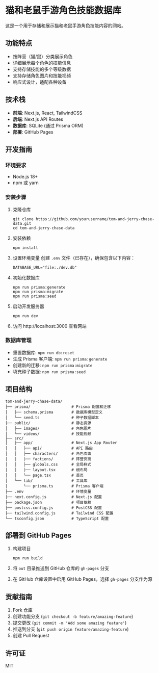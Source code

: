 # 猫和老鼠手游角色技能数据库

这是一个用于存储和展示猫和老鼠手游角色技能内容的网站。

## 功能特点

- 按阵营（猫/鼠）分类展示角色
- 详细展示每个角色的技能信息
- 支持存储技能的多个等级数据
- 支持存储角色图片和技能视频
- 响应式设计，适配各种设备

## 技术栈

- **前端**: Next.js, React, TailwindCSS
- **后端**: Next.js API Routes
- **数据库**: SQLite (通过 Prisma ORM)
- **部署**: GitHub Pages

## 开发指南

### 环境要求

- Node.js 18+
- npm 或 yarn

### 安装步骤

1. 克隆仓库

   ```
   git clone https://github.com/yourusername/tom-and-jerry-chase-data.git
   cd tom-and-jerry-chase-data
   ```

2. 安装依赖

   ```
   npm install
   ```

3. 设置环境变量
   创建 `.env` 文件（已存在），确保包含以下内容：

   ```
   DATABASE_URL="file:./dev.db"
   ```

4. 初始化数据库

   ```
   npm run prisma:generate
   npm run prisma:migrate
   npm run prisma:seed
   ```

5. 启动开发服务器

   ```
   npm run dev
   ```

6. 访问 http://localhost:3000 查看网站

### 数据库管理

- 重置数据库: `npm run db:reset`
- 生成 Prisma 客户端: `npm run prisma:generate`
- 创建新的迁移: `npm run prisma:migrate`
- 填充种子数据: `npm run prisma:seed`

## 项目结构

```
tom-and-jerry-chase-data/
├── prisma/                  # Prisma 配置和迁移
│   ├── schema.prisma        # 数据库模型定义
│   └── seed.ts              # 种子数据脚本
├── public/                  # 静态资源
│   ├── images/              # 角色图片
│   └── videos/              # 技能视频
├── src/
│   ├── app/                 # Next.js App Router
│   │   ├── api/             # API 路由
│   │   ├── characters/      # 角色页面
│   │   ├── factions/        # 阵营页面
│   │   ├── globals.css      # 全局样式
│   │   ├── layout.tsx       # 根布局
│   │   └── page.tsx         # 首页
│   └── lib/                 # 工具库
│       └── prisma.ts        # Prisma 客户端
├── .env                     # 环境变量
├── next.config.js           # Next.js 配置
├── package.json             # 项目依赖
├── postcss.config.js        # PostCSS 配置
├── tailwind.config.js       # Tailwind CSS 配置
└── tsconfig.json            # TypeScript 配置
```

## 部署到 GitHub Pages

1. 构建项目

   ```
   npm run build
   ```

2. 将 `out` 目录推送到 GitHub 仓库的 `gh-pages` 分支

3. 在 GitHub 仓库设置中启用 GitHub Pages，选择 `gh-pages` 分支作为源

## 贡献指南

1. Fork 仓库
2. 创建功能分支 (`git checkout -b feature/amazing-feature`)
3. 提交更改 (`git commit -m 'Add some amazing feature'`)
4. 推送到分支 (`git push origin feature/amazing-feature`)
5. 创建 Pull Request

## 许可证

MIT
